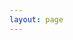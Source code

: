 ```yaml
---
layout: page
---
```


<script setup>
  import {
    VPTeamPage,
    VPTeamPageTitle,
    VPTeamMembers,
    VPTeamPageSection
  } from 'vitepress/theme';
  const members2024 = [
 
  {
    avatar: 'https://muxi-avatar.muxixyz.com//operation/xuemiao.jpg',
    name: '薛淼',
    desc: `人生哪，能不能放过我这一次～`,
    org: '信管学院',
    links: []
  },
  {
    avatar: 'https://muxi-avatar.muxixyz.com//operation/wangyanhui.png',
    name: '王妍惠',
    desc: '找我听歌',
    org: '计算机学院',
    links: []
  },
]
const members2023 = [
 {
    avatar: 'https://muxi-avatar.muxixyz.com//operation/zhanglibin.jpg',
    name: '张丽彬',
    desc: `事已至此，先吃饭吧`,
    org: '计算机学院',
    links: []
  },
   {
      avatar: 'https://www.github.com/kuangkuang0326.png',
      name: 'kuangkuang0326',
      desc: `每天睡前祈祷明天没有小组作业`,
      org: '人工智能教育学部',
      links: [
        { icon: 'github', link: 'https://github.com/kuangkuang0326' },
      ]
    },
]

  

  
</script>

<VPTeamPage>
  <VPTeamPageTitle>
    <template #title>木犀团队 运营组</template>
    <template #lead>...</template>
  </VPTeamPageTitle>
  <VPTeamPageSection>
    <template #title>2024 级</template>
    <template #lead>...</template>
    <template #members>
      <VPTeamMembers size="small" :members="members2024"/>
    </template>
  </VPTeamPageSection>
<VPTeamPageSection>
    <template #title>2023 级</template>
    <template #lead>...</template>
    <template #members>
      <VPTeamMembers size="small" :members="members2023"/>
    </template>
  </VPTeamPageSection>
</VPTeamPage>
